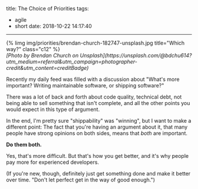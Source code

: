 title: The Choice of Priorities
tags:
  - agile
  - short
date: 2018-10-22 14:17:40
---

<div class="article-image">
  {% limg img/priorities/brendan-church-182747-unsplash.jpg title="Which way?" class="c12" %}
  <div class="article-image-sub">
    <cite>[Photo by Brendan Church on Unsplash](https://unsplash.com/@bdchu614?utm_medium=referral&utm_campaign=photographer-credit&utm_content=creditBadge)</cite>
  </div>
</div>

Recently my daily feed was filled with a discussion about "What's more important?  Writing maintainable software, or shipping software?"

<!-- more -->  

There was a lot of back and forth about code quality, technical debt, not being able to sell something that isn't complete, and all the other points you would expect in this type of argument.

In the end, I'm pretty sure "shippability" was "winning", but I want to make a different point:  The fact that you're having an argument about it, that many people have strong opinions on both sides, means that _both_ are important.

**Do them both.**

Yes, that's more difficult.  But that's how you get better, and it's why people pay more for experienced developers.

(If you're new, though, definitely just get something done and make it better over time.  "Don't let perfect get in the way of good enough.")
